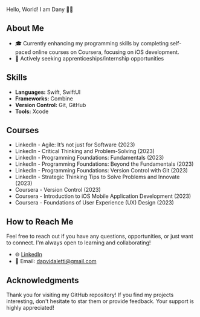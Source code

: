 Hello, World! I am Dany 👋🏻

## About Me

- 🎓 Currently enhancing my programming skills by completing self-paced online courses on Coursera, focusing on iOS development.
- 💼 Actively seeking apprenticeships/internship opportunities

## Skills

- **Languages:** Swift, SwiftUI
- **Frameworks:** Combine
- **Version Control:** Git, GitHub
- **Tools:** Xcode

## Courses 

- LinkedIn - Agile: It’s not just for Software (2023)
- LinkedIn - Critical Thinking and Problem-Solving (2023)
- LinkedIn - Programming Foundations: Fundamentals (2023)
- LinkedIn - Programming Foundations: Beyond the Fundamentals (2023)
- LinkedIn - Programming Foundations: Version Control with Git (2023)
- LinkedIn - Strategic Thinking Tips to Solve Problems and Innovate (2023)
- Coursera - Version Control (2023)
- Coursera - Introduction to iOS Mobile Application Development (2023)
- Coursera - Foundations of User Experience (UX) Design (2023)

## How to Reach Me

Feel free to reach out if you have any questions, opportunities, or just want to connect. I'm always open to learning and collaborating!

- 🌐 [LinkedIn]([https://www.linkedin.com/in/dapvidaletti-/])
- 📧 Email: dapvidaletti@gmail.com

## Acknowledgments

Thank you for visiting my GitHub repository! If you find my projects interesting, don't hesitate to star them or provide feedback. Your support is highly appreciated!



<!---
danyvidaletti/danyvidaletti is a ✨ special ✨ repository because its `README.md` (this file) appears on your GitHub profile.
You can click the Preview link to take a look at your changes.
--->
